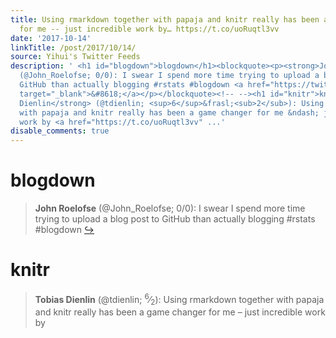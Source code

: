 ```yaml
---
title: Using rmarkdown together with papaja and knitr really has been a game changer
  for me -- just incredible work by… https://t.co/uoRuqtl3vv
date: '2017-10-14'
linkTitle: /post/2017/10/14/
source: Yihui's Twitter Feeds
description: ' <h1 id="blogdown">blogdown</h1><blockquote><p><strong>John Roelofse</strong>
  (@John_Roelofse; 0/0): I swear I spend more time trying to upload a blog post to
  GitHub than actually blogging #rstats #blogdown <a href="https://twitter.com/xieyihui/status/918786086226288640"
  target="_blank">&#8618;</a></p></blockquote><!-- --><h1 id="knitr">knitr</h1><blockquote><p><strong>Tobias
  Dienlin</strong> (@tdienlin; <sup>6</sup>&frasl;<sub>2</sub>): Using rmarkdown together
  with papaja and knitr really has been a game changer for me &ndash; just incredible
  work by <a href="https://t.co/uoRuqtl3vv" ...'
disable_comments: true
---
```

 <h1 id="blogdown">blogdown</h1><blockquote><p><strong>John Roelofse</strong> (@John_Roelofse; 0/0): I swear I spend more time trying to upload a blog post to GitHub than actually blogging #rstats #blogdown <a href="https://twitter.com/xieyihui/status/918786086226288640" target="_blank">&#8618;</a></p></blockquote><!-- --><h1 id="knitr">knitr</h1><blockquote><p><strong>Tobias Dienlin</strong> (@tdienlin; <sup>6</sup>&frasl;<sub>2</sub>): Using rmarkdown together with papaja and knitr really has been a game changer for me &ndash; just incredible work by <a href="https://t.co/uoRuqtl3vv" ...